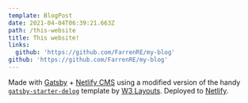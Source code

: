 ```yaml
---
template: BlogPost
date: 2021-04-04T06:39:21.663Z
path: /this-website
title: This website!
links:
  github: 'https://github.com/FarrenRE/my-blog'
github: 'https://github.com/FarrenRE/my-blog'
---
```

Made with [Gatsby](gatsbyjs.com/) + [Netlify CMS](https://www.netlifycms.org/) using a modified version of the handy [`gatsby-starter-delog`](https://github.com/W3Layouts/gatsby-starter-delog) template by [W3 Layouts](https://w3layouts.com/). Deployed to [Netlify](netlify.com/).
